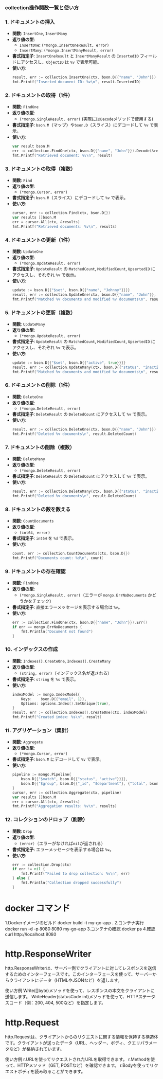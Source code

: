 
### collection操作関数一覧と使い方

### 1. **ドキュメントの挿入**
   - **関数**: `InsertOne`, `InsertMany`
   - **返り値の型**:
     - `InsertOne`: `(*mongo.InsertOneResult, error)`
     - `InsertMany`: `(*mongo.InsertManyResult, error)`
   - **書式指定子**: `InsertOneResult` と `InsertManyResult` の `InsertedID` フィールドにアクセスし、`ObjectID` は `%v` で表示可能。
   - **使い方**:
     ```go
     result, err := collection.InsertOne(ctx, bson.D{{"name", "John"}})
     fmt.Printf("Inserted document ID: %v\n", result.InsertedID)
     ```

### 2. **ドキュメントの取得（1件）**
   - **関数**: `FindOne`
   - **返り値の型**:
     - `(*mongo.SingleResult, error)` (実際には`Decode`メソッドで使用する)
   - **書式指定子**: `bson.M`（マップ）や`bson.D`（スライス）にデコードして `%v` で表示。
   - **使い方**:
     ```go
     var result bson.M
     err := collection.FindOne(ctx, bson.D{{"name", "John"}}).Decode(&result)
     fmt.Printf("Retrieved document: %v\n", result)
     ```

### 3. **ドキュメントの取得（複数）**
   - **関数**: `Find`
   - **返り値の型**:
     - `(*mongo.Cursor, error)`
   - **書式指定子**: `bson.M`（スライス）にデコードして `%v` で表示。
   - **使い方**:
     ```go
     cursor, err := collection.Find(ctx, bson.D{})
     var results []bson.M
     err = cursor.All(ctx, &results)
     fmt.Printf("Retrieved documents: %v\n", results)
     ```

### 4. **ドキュメントの更新（1件）**
   - **関数**: `UpdateOne`
   - **返り値の型**:
     - `(*mongo.UpdateResult, error)`
   - **書式指定子**: `UpdateResult` の `MatchedCount`, `ModifiedCount`, `UpsertedID` にアクセスし、それぞれ `%v` で表示。
   - **使い方**:
     ```go
     update := bson.D{{"$set", bson.D{{"name", "Johnny"}}}}
     result, err := collection.UpdateOne(ctx, bson.D{{"name", "John"}}, update)
     fmt.Printf("Matched %v documents and modified %v documents\n", result.MatchedCount, result.ModifiedCount)
     ```

### 5. **ドキュメントの更新（複数）**
   - **関数**: `UpdateMany`
   - **返り値の型**:
     - `(*mongo.UpdateResult, error)`
   - **書式指定子**: `UpdateResult` の `MatchedCount`, `ModifiedCount`, `UpsertedID` にアクセスし、それぞれ `%v` で表示。
   - **使い方**:
     ```go
     update := bson.D{{"$set", bson.D{{"active", true}}}}
     result, err := collection.UpdateMany(ctx, bson.D{{"status", "inactive"}}, update)
     fmt.Printf("Matched %v documents and modified %v documents\n", result.MatchedCount, result.ModifiedCount)
     ```

### 6. **ドキュメントの削除（1件）**
   - **関数**: `DeleteOne`
   - **返り値の型**:
     - `(*mongo.DeleteResult, error)`
   - **書式指定子**: `DeleteResult` の `DeletedCount` にアクセスして `%v` で表示。
   - **使い方**:
     ```go
     result, err := collection.DeleteOne(ctx, bson.D{{"name", "John"}})
     fmt.Printf("Deleted %v documents\n", result.DeletedCount)
     ```

### 7. **ドキュメントの削除（複数）**
   - **関数**: `DeleteMany`
   - **返り値の型**:
     - `(*mongo.DeleteResult, error)`
   - **書式指定子**: `DeleteResult` の `DeletedCount` にアクセスして `%v` で表示。
   - **使い方**:
     ```go
     result, err := collection.DeleteMany(ctx, bson.D{{"status", "inactive"}})
     fmt.Printf("Deleted %v documents\n", result.DeletedCount)
     ```

### 8. **ドキュメントの数を数える**
   - **関数**: `CountDocuments`
   - **返り値の型**:
     - `(int64, error)`
   - **書式指定子**: `int64` を `%d` で表示。
   - **使い方**:
     ```go
     count, err := collection.CountDocuments(ctx, bson.D{})
     fmt.Printf("Documents count: %d\n", count)
     ```

### 9. **ドキュメントの存在確認**
   - **関数**: `FindOne`
   - **返り値の型**:
     - `(*mongo.SingleResult, error)`（エラーが `mongo.ErrNoDocuments` かどうかをチェック）
   - **書式指定子**: 直接エラーメッセージを表示する場合は `%v`。
   - **使い方**:
     ```go
     err := collection.FindOne(ctx, bson.D{{"name", "John"}}).Err()
     if err == mongo.ErrNoDocuments {
         fmt.Println("Document not found")
     }
     ```

### 10. **インデックスの作成**
   - **関数**: `Indexes().CreateOne`, `Indexes().CreateMany`
   - **返り値の型**:
     - `(string, error)`（インデックス名が返される）
   - **書式指定子**: `string` を `%s` で表示。
   - **使い方**:
     ```go
     indexModel := mongo.IndexModel{
         Keys:    bson.D{{"email", 1}},
         Options: options.Index().SetUnique(true),
     }
     result, err := collection.Indexes().CreateOne(ctx, indexModel)
     fmt.Printf("Created index: %s\n", result)
     ```

### 11. **アグリゲーション（集計）**
   - **関数**: `Aggregate`
   - **返り値の型**:
     - `(*mongo.Cursor, error)`
   - **書式指定子**: `bson.M` にデコードして `%v` で表示。
   - **使い方**:
     ```go
     pipeline := mongo.Pipeline{
         bson.D{{"$match", bson.D{{"status", "active"}}}},
         bson.D{{"$group", bson.D{{"_id", "$department"}, {"total", bson.D{{"$sum", 1}}}}}},
     }
     cursor, err := collection.Aggregate(ctx, pipeline)
     var results []bson.M
     err = cursor.All(ctx, &results)
     fmt.Printf("Aggregation results: %v\n", results)
     ```

### 12. **コレクションのドロップ（削除）**
   - **関数**: `Drop`
   - **返り値の型**:
     - `(error)`（エラーがなければ`nil`が返される）
   - **書式指定子**: エラーメッセージを表示する場合は `%v`。
   - **使い方**:
     ```go
     err := collection.Drop(ctx)
     if err != nil {
         fmt.Printf("Failed to drop collection: %v\n", err)
     } else {
         fmt.Println("Collection dropped successfully")
     }
     ```


# docker コマンド
 1.Dockerイメージのビルド
 docker build -t my-go-app .
 2.コンテナ実行
 docker run -d -p 8080:8080 my-go-app
 3.コンテナの確認
 docker ps
4.確認
curl http://localhost:8080

# http.ResponseWriter
http.ResponseWriterは、サーバー側でクライアントに対してレスポンスを送信するためのインターフェースです。このインターフェースを使って、サーバーからクライアントにデータ（HTMLやJSONなど）を返します。

使い方例
Write([]byte)メソッドを使って、レスポンスの本文をクライアントに送信します。
WriteHeader(statusCode int)メソッドを使って、HTTPステータスコード（例：200, 404, 500など）を指定します。

# http.Request
http.Requestは、クライアントからのリクエストに関する情報を保持する構造体です。クライアントが送ったデータ（URL、ヘッダー、ボディ、クエリパラメータなど）が格納されています。

使い方例
r.URLを使ってリクエストされたURLを取得できます。
r.Methodを使って、HTTPメソッド（GET, POSTなど）を確認できます。
r.Bodyを使ってリクエストボディを読み取ることができます。